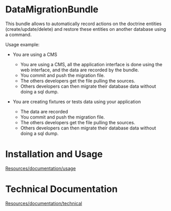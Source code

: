 # DataMigrationBundle #

This bundle allows to automatically record actions on the doctrine entities (create/update/delete) and restore these entities on another database using a command.

Usage example: 

 * You are using a CMS
 
	* You are using a CMS, all the application interface is done using the web interface, and the data are recorded by the bundle. 
	* You commit and push the migration file.
	* The others developers get the file pulling the sources.
	* Others developers can then migrate their database data without doing a sql dump.

 * You are creating fixtures or tests data using your application
 	* The data are recorded
	* You commit and push the migration file.
	* The others developers get the file pulling the sources.
	* Others developers can then migrate their database data without doing a sql dump.
	

# Installation and Usage #
[Resources/documentation/usage](https://github.com/AppVentus/DataMigrationBundle/blob/master/Resources/documentation/usage.md)
    

# Technical Documentation #
[Resources/documentation/technical](https://github.com/AppVentus/DataMigrationBundle/blob/master/Resources/documentation/technical.md)

